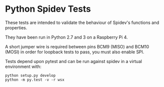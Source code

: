 Python Spidev Tests
===================

These tests are intended to validate the behaviour of Spidev's functions and properties.

They have been run in Python 2.7 and 3 on a Raspberry Pi 4.

A short jumper wire is required between pins BCM9 (MISO) and BCM10 (MOSI) in order for loopback tests to pass, you must also enable SPI.

Tests depend upon pytest and can be run against spidev in a virtual environment with:

```
python setup.py develop
python -m py.test -v -r wsx
```
